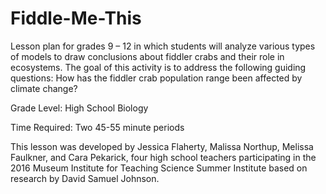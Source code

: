 # Fiddle-Me-This
Lesson plan for grades 9 – 12 in which students will analyze various types of models to draw conclusions about fiddler crabs and their role in ecosystems. The goal of this activity is to address the following guiding questions: How has the fiddler crab population range been affected by climate change?

Grade Level: High School Biology

Time Required: Two 45-55 minute periods

This lesson was developed by Jessica Flaherty, Malissa Northup, Melissa Faulkner, and Cara Pekarick, four high school teachers participating in the 2016 Museum Institute for Teaching Science Summer Institute based on research by David Samuel Johnson.
